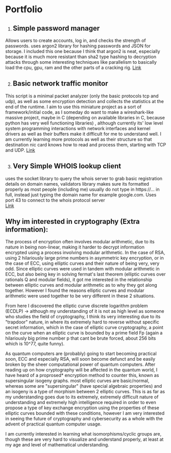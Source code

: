 # Portfolio

1)  ## Simple password manager 
Allows users to create accounts, log in, and checks the strength of passwords. uses argon2 library for hashing passwords and JSON for storage. I included this one because I think that argon2 is neat, especially because it is much more resistant than sha2 type hashing to decryption attacks through some interesting techniques like parallelism to basically load the cpu, gpu, ram and the other parts of a cracking rig.
[Link](https://github.com/364UD/Portfolio/blob/main/passgen-checker.py)


2) ## Basic network traffic monitor
This script is a minimal packet analyzer (only the basic protocols tcp and udp), as well as some encryption detection and collects the statistics at the end of the runtime. I aim to use this miniature project as a sort of framework/initial code, as I someday do want to make a wireshark-like massive project, maybe in C (depending on available libraries in C, because python has very well functioning libraries) , although currently its' low level system programming interactions with network interfaces and kernel drivers as well as their buffers make it difficult for me to understand well. I am currently learning more protocols as well as their structure so that destination nic card knows how to read and process them, starting with TCP and UDP. 
[Link](https://github.com/364UD/Portfolio/blob/main/BNTM.py)



3) ## Very Simple WHOIS lookup client
uses the socket library to query the whois server to grab basic registration details on domain names, validators library makes sure its formatted properly as most people (including me) usually do not type in https://... in full, instead just typing the domain name for example google.com. Uses port 43 to connect to the whois protocol server   
[Link](https://github.com/364UD/Portfolio/blob/main/Whois_Query.py)




## Why im interested in cryptography (Extra information):

The process of encryption often involves modular arithmetic, due to its nature in being non-linear, making it harder to decrypt information encrypted using a process involving modular arithmetic. In the case of RSA, using 2 hilariously large prime numbers in asymmetric key encryption, or in the case of ECC, using elliptic curves and their nature of being very, very odd. Since elliptic curves were used in tandem with modular arithmetic in ECC, but also being key in solving fermat's last theorem (elliptic curves over rationals Q and modular fields), it got me interested in the relationship between elliptic curves and modular arithmetic as to why they got along together. However I found the reasons elliptic curves and modular arithmetic were used together to be very different in these 2 situations.

From here I discovered the elliptic curve discrete logarithm problem (ECDLP) -> although my understanding of it is not as high level as someone who studies the field of cryptography, I think its very interesting due to its "trapdoor" nature, in where its extremely hard to reverse without specific secret information, which in the case of elliptic curve cryptography, a point on the curve when an elliptic curve is bounded by a prime field Fp (again a hilariously big prime number p that cant be brute forced, about 256 bits which is 10^77, quite funny).

As quantum computers are (probably) going to start becoming practical soon, ECC and especially RSA, will soon become defunct and be easily broken by the sheer computational power of quantum computers. After reading up on how cryptography will be affected in the quantum world, I have heard of a proprosed* encryption method to counter this, known as supersingular isogeny graphs. most elliptic curves are basic/normal, whereas some are "supersingular" (have special algebraic properties) and an isogeny is a type of morphism between 2 elliptic curves. This is as far as my understanding goes due to its extremely, extremely difficult nature of understanding and extremely high intelligence required in order to even propose a type of key exchange encryption using the properties of these elliptic curves bounded with these conditions, however I am very interested in seeing the future of cryptography and cybersecurity as a whole with the advent of practical quantum computer usage.

I am currently interested in learning what isomorphisms/cyclic groups are, though these are very hard to visualize and understand properly, at least at my age and level of mathematical understanding.
